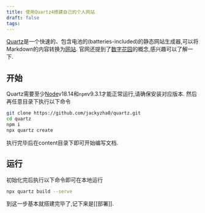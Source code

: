 ```yaml
---
title: 使用Quartz4搭建自己的个人网站
draft: false
tags:
---
```


[Quartz](https://quartz.jzhao.xyz/)是一个快速的、包含电池的(batteries-included)的静态网站生成器,可以将Markdown的内容转换为[网站](https://quartz.jzhao.xyz/showcase).
官网还提到了[数字花园](https://jzhao.xyz/posts/networked-thought)的概念,感兴趣可以了解一下.
## **开始**
Quartz需要至少[Node](https://nodejs.org/)v18.14和``` npm ```v9.3.1才能正常运行,请确保安装对应版本.
然后再任意目录下执行以下命令
``` bash
git clone https://github.com/jackyzha0/quartz.git
cd quartz
npm i
npx quartz create
```
执行完毕后在content目录下即可开始编写文档.
## 运行
初始化完后执行以下命令即可在本地运行
``` bash
npx quartz build --serve
```
到这一步基本就搭建完毕了,记下来是[[部署]].